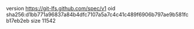 version https://git-lfs.github.com/spec/v1
oid sha256:d1bb771a96837a84b4dfc7107a5a7c4c41c489f6906b797ae9b581fcb17eb2eb
size 11542
